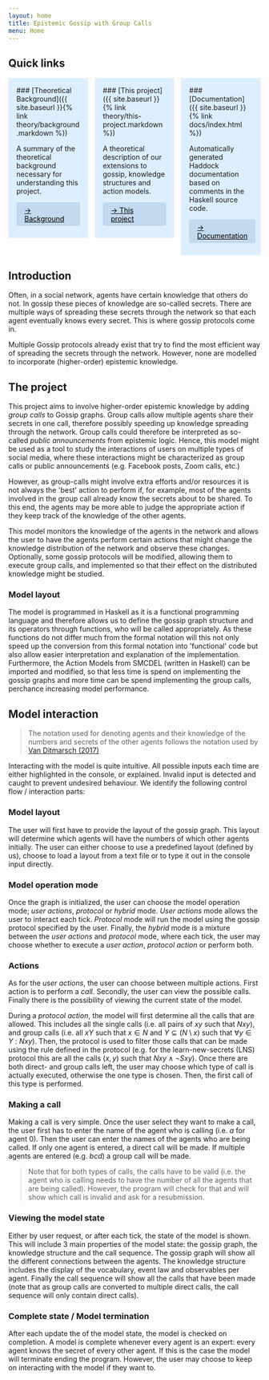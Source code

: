 ```yaml
---
layout: home
title: Epistemic Gossip with Group Calls
menu: Home
---
```


## Quick links

<div style="columns: 3; margin-bottom: 1rem;">
<div markdown="block" style="background-color: #def; padding: 1rem 1rem .6rem 1rem;break-inside: avoid">
### [Theoretical Background]({{ site.baseurl }}{% link theory/background.markdown %})

A summary of the theoretical background necessary for understanding this project.

<a href="{{ site.baseurl }}{% link theory/background.markdown %}" style="padding: .4rem 1rem; background-color: #7da0c445; border-radius: 3px; display: inline-block; color: black;">→ Background</a>
</div>
<div markdown="block" style="background-color: #def; padding: 1rem 1rem .6rem 1rem;break-inside: avoid;">
### [This project]({{ site.baseurl }}{% link theory/this-project.markdown %})

A theoretical description of our extensions to gossip, knowledge structures and action models.

<a href="{{ site.baseurl }}{% link theory/this-project.markdown %}" style="padding: .4rem 1rem; background-color: #7da0c445; border-radius: 3px; display: inline-block; color: black;">→ This project</a>
</div>
<div markdown="block" style="background-color: #def; padding: 1rem 1rem .6rem 1rem; break-inside: avoid">
### [Documentation]({{ site.baseurl }}{% link docs/index.html %})

Automatically generated Haddock documentation based on comments in the Haskell source code.

<a href="{{ site.baseurl }}{% link docs/index.html %}" style="padding: .4rem 1rem; background-color: #7da0c445; border-radius: 3px; display: inline-block; color: black;">→ Documentation</a>
</div>
</div>

## Introduction

Often, in a social network, agents have certain knowledge that others do not. In gossip these pieces of knowledge are so-called secrets. There are multiple ways of spreading these secrets through the network so that each agent eventually knows every secret. This is where gossip protocols come in.

Multiple Gossip protocols already exist that try to find the most efficient way of spreading the secrets through the network. However, none are modelled to incorporate (higher-order) epistemic knowledge.

## The project

This project aims to involve higher-order epistemic knowledge by adding _group calls_ to Gossip graphs. Group calls allow multiple agents share their secrets in one call, therefore possibly speeding up knowledge spreading through the network. Group calls could therefore be interpreted as so-called _public announcements_ from epistemic logic. Hence, this model might be used as a tool to study the interactions of users on multiple types of social media, where these interactions might be characterized as group calls or public announcements (e.g. Facebook posts, Zoom calls, etc.)

However, as group-calls might involve extra efforts and/or resources it is not always the 'best' action to perform if, for example, most of the agents involved in the group call already know the secrets about to be shared. To this end, the agents may be more able to judge the appropriate action if they keep track of the knowledge of the other agents.

This model monitors the knowledge of the agents in the network and allows the user to have the agents perform certain actions that might change the knowledge distribution of the network and observe these changes. Optionally, some gossip protocols will be modified, allowing them to execute group calls, and implemented so that their effect on the distributed knowledge might be studied.

### Model layout

The model is programmed in Haskell as it is a functional programming language and therefore allows us to define the gossip graph structure and its operators through functions, who will be called appropriately. As these functions do not differ much from the formal notation will this not only speed up the conversion from this formal notation into 'functional' code but also allow easier interpretation and explanation of the implementation. Furthermore, the Action Models from SMCDEL (written in Haskell) can be imported and modified, so that less time is spend on implementing the gossip graphs and more time can be spend implementing the group calls, perchance increasing model performance.

## Model interaction

> The notation used for denoting agents and their knowledge of the numbers and secrets of the other agents follows the notation used by [Van Ditmarsch (2017)](https://doi.org/10/f9p6c3)

Interacting with the model is quite intuitive. All possible inputs each time are either highlighted in the console, or explained. Invalid input is detected and caught to prevent undesired behaviour. We identify the following control flow / interaction parts:

### Model layout

The user will first have to provide the layout of the gossip graph. This layout will determine which agents will have the numbers of which other agents initially. The user can either choose to use a predefined layout (defined by us), choose to load a layout from a text file or to type it out in the console input directly.

### Model operation mode

Once the graph is initialized, the user can choose the model operation mode; *user actions*, *protocol* or *hybrid* mode. *User actions* mode allows the user to interact each tick. *Protocol* mode will run the model using the gossip protocol specified by the user. Finally, the *hybrid* mode is a mixture between the *user actions* and *protocol* mode, where each tick, the user may choose whether to execute a *user action*, *protocol action* or perform both.

### Actions
As for the *user actions*, the user can choose between multiple actions. First action is to perform a *call*. Secondly, the user can view the possible calls. Finally there is the possibility of viewing the current state of the model.

During a *protocol action*, the model will first determine all the calls that are allowed. This includes all the single calls (i.e. all pairs of $xy$ such that $Nxy$), and group calls (i.e. all $xY$ such that $x\in N$ and $Y\subseteq (N\setminus x)$ such that $\forall y\in Y\ :\ Nxy$). Then, the protocol is used to filter those calls that can be made using the rule defined in the protocol (e.g. for the learn-new-secrets (LNS) protocol this are all the calls $(x,y)$ such that $Nxy\wedge\neg Sxy$). Once there are both direct- and group calls left, the user may choose which type of call is actually executed, otherwise the one type is chosen. Then, the first call of this type is performed. 

### Making a call

Making a call is very simple. Once the user select they want to make a call, the user first has to enter the name of the agent who is calling (i.e. *a* for agent 0). Then the user can enter the names of the agents who are being called. If only one agent is entered, a direct call will be made. If multiple agents are entered (e.g. *bcd*) a group call will be made.

> Note that for both types of calls, the calls have to be valid (i.e. the agent who is calling needs to have the number of all the agents that are being called). However, the program will check for that and will show which call is invalid and ask for a resubmission.

### Viewing the model state

Either by user request, or after each tick, the state of the model is shown. This will include 3 main properties of the model state: the gossip graph, the knowledge structure and the call sequence. The gossip graph will show all the different connections between the agents. The knowledge structure includes the display of the vocabulary, event law and observables per agent. Finally the call sequence will show all the calls that have been made (note that as group calls are converted to multiple direct calls, the call sequence will only contain direct calls).

### Complete state / Model termination

After each update the of the model state, the model is checked on completion. A model is complete whenever every agent is an expert: every agent knows the secret of every other agent. If this is the case the model will terminate ending the program. However, the user may choose to keep on interacting with the model if they want to.
